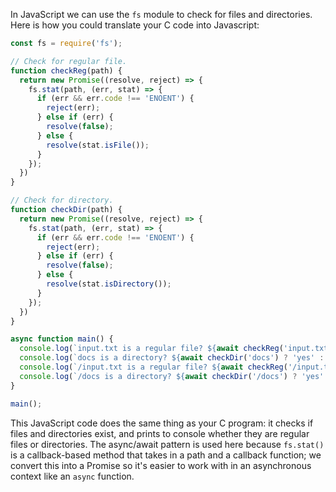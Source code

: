 In JavaScript we can use the `fs` module to check for files and directories. Here is how you could translate your C code into Javascript:

```javascript
const fs = require('fs');

// Check for regular file.
function checkReg(path) {
  return new Promise((resolve, reject) => {
    fs.stat(path, (err, stat) => {
      if (err && err.code !== 'ENOENT') {
        reject(err);
      } else if (err) {
        resolve(false);
      } else {
        resolve(stat.isFile());
      }
    });
  })
}

// Check for directory.
function checkDir(path) {
  return new Promise((resolve, reject) => {
    fs.stat(path, (err, stat) => {
      if (err && err.code !== 'ENOENT') {
        reject(err);
      } else if (err) {
        resolve(false);
      } else {
        resolve(stat.isDirectory());
      }
    });
  })
}

async function main() {
  console.log(`input.txt is a regular file? ${await checkReg('input.txt') ? 'yes' : 'no'}`);
  console.log(`docs is a directory? ${await checkDir('docs') ? 'yes' : 'no'}`);
  console.log(`/input.txt is a regular file? ${await checkReg('/input.txt') ? 'yes' : 'no'}`);
  console.log(`/docs is a directory? ${await checkDir('/docs') ? 'yes' : 'no'}`);
}

main();
```
This JavaScript code does the same thing as your C program: it checks if files and directories exist, and prints to console whether they are regular files or directories. The async/await pattern is used here because `fs.stat()` is a callback-based method that takes in a path and a callback function; we convert this into a Promise so it's easier to work with in an asynchronous context like an `async` function.
